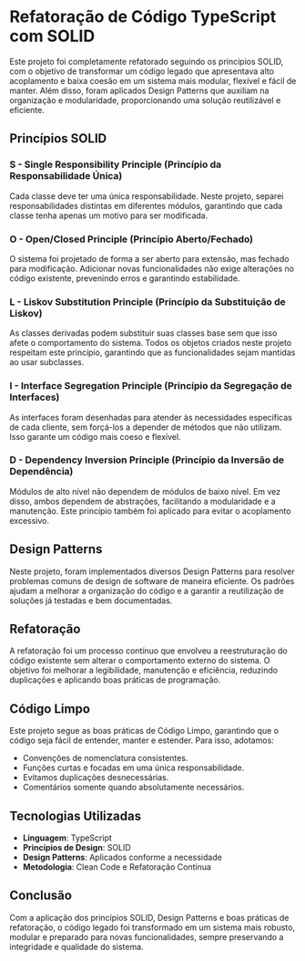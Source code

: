 # Refatoração de Código TypeScript com SOLID 

Este projeto foi completamente refatorado seguindo os princípios SOLID, com o objetivo de transformar um código legado que apresentava alto acoplamento e baixa coesão em um sistema mais modular, flexível e fácil de manter. Além disso, foram aplicados Design Patterns que auxiliam na organização e modularidade, proporcionando uma solução reutilizável e eficiente.

## Princípios SOLID

### S - Single Responsibility Principle (Princípio da Responsabilidade Única)
Cada classe deve ter uma única responsabilidade. Neste projeto, separei responsabilidades distintas em diferentes módulos, garantindo que cada classe tenha apenas um motivo para ser modificada.

### O - Open/Closed Principle (Princípio Aberto/Fechado)
O sistema foi projetado de forma a ser aberto para extensão, mas fechado para modificação. Adicionar novas funcionalidades não exige alterações no código existente, prevenindo erros e garantindo estabilidade.

### L - Liskov Substitution Principle (Princípio da Substituição de Liskov)
As classes derivadas podem substituir suas classes base sem que isso afete o comportamento do sistema. Todos os objetos criados neste projeto respeitam este princípio, garantindo que as funcionalidades sejam mantidas ao usar subclasses.

### I - Interface Segregation Principle (Princípio da Segregação de Interfaces)
As interfaces foram desenhadas para atender às necessidades específicas de cada cliente, sem forçá-los a depender de métodos que não utilizam. Isso garante um código mais coeso e flexível.

### D - Dependency Inversion Principle (Princípio da Inversão de Dependência)
Módulos de alto nível não dependem de módulos de baixo nível. Em vez disso, ambos dependem de abstrações, facilitando a modularidade e a manutenção. Este princípio também foi aplicado para evitar o acoplamento excessivo.

## Design Patterns
Neste projeto, foram implementados diversos Design Patterns para resolver problemas comuns de design de software de maneira eficiente. Os padrões ajudam a melhorar a organização do código e a garantir a reutilização de soluções já testadas e bem documentadas.

## Refatoração
A refatoração foi um processo contínuo que envolveu a reestruturação do código existente sem alterar o comportamento externo do sistema. O objetivo foi melhorar a legibilidade, manutenção e eficiência, reduzindo duplicações e aplicando boas práticas de programação.

## Código Limpo
Este projeto segue as boas práticas de Código Limpo, garantindo que o código seja fácil de entender, manter e estender. Para isso, adotamos:

- Convenções de nomenclatura consistentes.
- Funções curtas e focadas em uma única responsabilidade.
- Evitamos duplicações desnecessárias.
- Comentários somente quando absolutamente necessários.

## Tecnologias Utilizadas
- **Linguagem**: TypeScript
- **Princípios de Design**: SOLID
- **Design Patterns**: Aplicados conforme a necessidade
- **Metodologia**: Clean Code e Refatoração Contínua

## Conclusão
Com a aplicação dos princípios SOLID, Design Patterns e boas práticas de refatoração, o código legado foi transformado em um sistema mais robusto, modular e preparado para novas funcionalidades, sempre preservando a integridade e qualidade do sistema.
